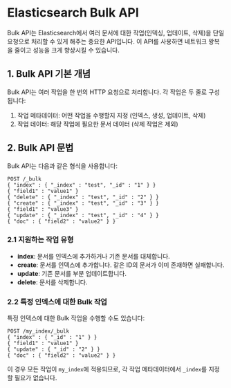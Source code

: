 # Elasticsearch Bulk API

Bulk API는 Elasticsearch에서 여러 문서에 대한 작업(인덱싱, 업데이트, 삭제)을 단일 요청으로 처리할 수 있게 해주는 중요한 API입니다. 이 API를 사용하면 네트워크 왕복을 줄이고 성능을 크게 향상시킬 수 있습니다.

## 1. Bulk API 기본 개념

Bulk API는 여러 작업을 한 번의 HTTP 요청으로 처리합니다. 각 작업은 두 줄로 구성됩니다:
1. 작업 메타데이터: 어떤 작업을 수행할지 지정 (인덱스, 생성, 업데이트, 삭제)
2. 작업 데이터: 해당 작업에 필요한 문서 데이터 (삭제 작업은 제외)

## 2. Bulk API 문법

Bulk API는 다음과 같은 형식을 사용합니다:

```
POST /_bulk
{ "index" : { "_index" : "test", "_id" : "1" } }
{ "field1" : "value1" }
{ "delete" : { "_index" : "test", "_id" : "2" } }
{ "create" : { "_index" : "test", "_id" : "3" } }
{ "field1" : "value3" }
{ "update" : { "_index" : "test", "_id" : "4" } }
{ "doc" : { "field2" : "value2" } }
```

### 2.1 지원하는 작업 유형

- **index**: 문서를 인덱스에 추가하거나 기존 문서를 대체합니다.
- **create**: 문서를 인덱스에 추가합니다. 같은 ID의 문서가 이미 존재하면 실패합니다.
- **update**: 기존 문서를 부분 업데이트합니다.
- **delete**: 문서를 삭제합니다.

### 2.2 특정 인덱스에 대한 Bulk 작업

특정 인덱스에 대한 Bulk 작업을 수행할 수도 있습니다:

```
POST /my_index/_bulk
{ "index" : { "_id" : "1" } }
{ "field1" : "value1" }
{ "update" : { "_id" : "2" } }
{ "doc" : { "field2" : "value2" } }
```

이 경우 모든 작업이 `my_index`에 적용되므로, 각 작업 메타데이터에서 `_index`를 지정할 필요가 없습니다.